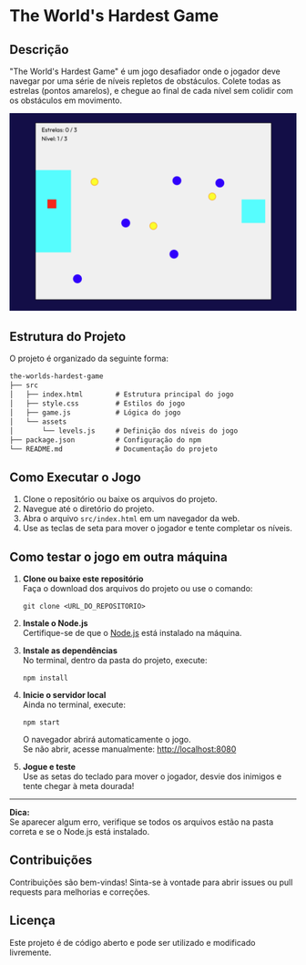 # The World's Hardest Game

## Descrição
"The World's Hardest Game" é um jogo desafiador onde o jogador deve navegar por uma série de níveis repletos de obstáculos. Colete todas as estrelas (pontos amarelos), e chegue ao final de cada nível sem colidir com os obstáculos em movimento.

![alt text](image.png)

## Estrutura do Projeto
O projeto é organizado da seguinte forma:

```
the-worlds-hardest-game
├── src
│   ├── index.html        # Estrutura principal do jogo
│   ├── style.css         # Estilos do jogo
│   ├── game.js           # Lógica do jogo
│   └── assets
│       └── levels.js     # Definição dos níveis do jogo
├── package.json          # Configuração do npm
└── README.md             # Documentação do projeto
```

## Como Executar o Jogo
1. Clone o repositório ou baixe os arquivos do projeto.
2. Navegue até o diretório do projeto.
3. Abra o arquivo `src/index.html` em um navegador da web.
4. Use as teclas de seta para mover o jogador e tente completar os níveis.

## Como testar o jogo em outra máquina

1. **Clone ou baixe este repositório**  
   Faça o download dos arquivos do projeto ou use o comando:
   ```
   git clone <URL_DO_REPOSITORIO>
   ```

2. **Instale o Node.js**  
   Certifique-se de que o [Node.js](https://nodejs.org/) está instalado na máquina.

3. **Instale as dependências**  
   No terminal, dentro da pasta do projeto, execute:
   ```
   npm install
   ```

4. **Inicie o servidor local**  
   Ainda no terminal, execute:
   ```
   npm start
   ```
   O navegador abrirá automaticamente o jogo.  
   Se não abrir, acesse manualmente: [http://localhost:8080](http://localhost:8080)

5. **Jogue e teste**  
   Use as setas do teclado para mover o jogador, desvie dos inimigos e tente chegar à meta dourada!

---

**Dica:**  
Se aparecer algum erro, verifique se todos os arquivos estão na pasta correta e se o Node.js está instalado.

## Contribuições
Contribuições são bem-vindas! Sinta-se à vontade para abrir issues ou pull requests para melhorias e correções.

## Licença
Este projeto é de código aberto e pode ser utilizado e modificado livremente.
